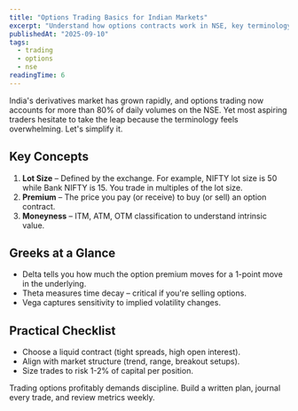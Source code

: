 ```yaml
---
title: "Options Trading Basics for Indian Markets"
excerpt: "Understand how options contracts work in NSE, key terminology, and a simple framework to evaluate trades."
publishedAt: "2025-09-10"
tags:
  - trading
  - options
  - nse
readingTime: 6
---
```


India's derivatives market has grown rapidly, and options trading now accounts for more than 80% of daily volumes on the NSE. Yet most aspiring traders hesitate to take the leap because the terminology feels overwhelming. Let's simplify it.

## Key Concepts

1. **Lot Size** – Defined by the exchange. For example, NIFTY lot size is 50 while Bank NIFTY is 15. You trade in multiples of the lot size.
2. **Premium** – The price you pay (or receive) to buy (or sell) an option contract.
3. **Moneyness** – ITM, ATM, OTM classification to understand intrinsic value.

## Greeks at a Glance

- Delta tells you how much the option premium moves for a 1-point move in the underlying.
- Theta measures time decay – critical if you're selling options.
- Vega captures sensitivity to implied volatility changes.

## Practical Checklist

- Choose a liquid contract (tight spreads, high open interest).
- Align with market structure (trend, range, breakout setups).
- Size trades to risk 1-2% of capital per position.

Trading options profitably demands discipline. Build a written plan, journal every trade, and review metrics weekly.
